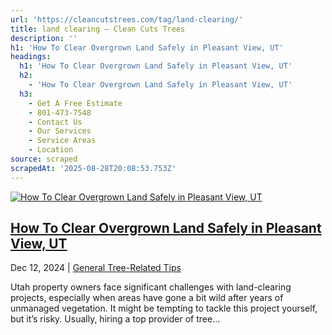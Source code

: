 ```yaml
---
url: 'https://cleancutstrees.com/tag/land-clearing/'
title: land clearing – Clean Cuts Trees
description: ''
h1: 'How To Clear Overgrown Land Safely in Pleasant View, UT'
headings:
  h1: 'How To Clear Overgrown Land Safely in Pleasant View, UT'
  h2:
    - 'How To Clear Overgrown Land Safely in Pleasant View, UT'
  h3:
    - Get A Free Estimate
    - 801-473-7548
    - Contact Us
    - Our Services
    - Service Areas
    - Location
source: scraped
scrapedAt: '2025-08-28T20:08:53.753Z'
---
```

[![How To Clear Overgrown Land Safely in Pleasant View, UT](./assets/cd8073e7002ec1747610ccf0fa9ebc1d075899c7.jpg)](https://cleancutstrees.com/2024/12/12/how-to-clear-overgrown-land/)

## [How To Clear Overgrown Land Safely in Pleasant View, UT](https://cleancutstrees.com/2024/12/12/how-to-clear-overgrown-land/)

Dec 12, 2024 | [General Tree-Related Tips](https://cleancutstrees.com/category/general-tree-related-tips/)

Utah property owners face significant challenges with land-clearing projects, especially when areas have gone a bit wild after years of unmanaged vegetation. It might be tempting to tackle this project yourself, but it’s risky. Usually, hiring a top provider of tree...
